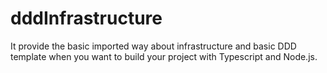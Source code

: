 # dddInfrastructure
It provide the basic imported way about infrastructure and basic DDD template when you want to build your project with Typescript and Node.js.
